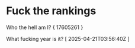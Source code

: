 # Fuck the rankings

Who the hell am I?
{ 17605261 }

What fucking year is it?
[ 2025-04-21T03:56:40Z ]
